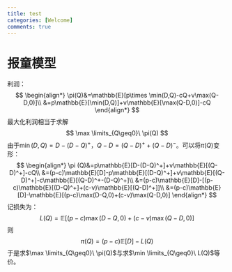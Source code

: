 ```yaml
---
title: test
categories: [Welcome]
comments: true
---
```


# 报童模型

利润：
$$
\begin{align*}
\pi(Q)&=\mathbb{E}[p\times \min(D,Q)-cQ+v\max(Q-D,0)]\\
&=p\mathbb{E}[\min(D,Q)]+v\mathbb{E}[\max(Q-D,0)]-cQ
\end{align*}
$$
最大化利润相当于求解
$$
\max \limits_{Q\geq0}\ \pi(Q)
$$
由于$\min(D,Q)=D-(D-Q)^+$，$Q-D=(Q-D)^++(Q-D)^-$。可以将$\pi (Q)$变形：
$$
\begin{align*}
\pi (Q)&=p\mathbb{E}[D-(D-Q)^+]+v\mathbb{E}[(Q-D)^+]-cQ\\
&=(p-c)\mathbb{E}[D]-p\mathbb{E}[(D-Q)^+]+v\mathbb{E}[(Q-D)^+]-c\mathbb{E}[(Q-D)^+-(D-Q)^+]\\
&=(p-c)\mathbb{E}[D]-[(p-c)\mathbb{E}[(D-Q)^+]+(c-v)\mathbb{E}[(Q-D)^+]]\\
&=(p-c)\mathbb{E}[D]-\mathbb{E}[(p-c)\max(D-Q,0)+(c-v)\max(Q-D,0)]
\end{align*}
$$
记损失为：
$$
L(Q)=\mathbb{E}[(p-c)\max(D-Q,0)+(c-v)\max(Q-D,0)]
$$
则
$$
\pi(Q)=(p-c)\mathbb{E}[D]-L(Q)
$$
于是求$\max \limits_{Q\geq0}\ \pi(Q)$与求$\min \limits_{Q\geq0}\ L(Q)$等价。